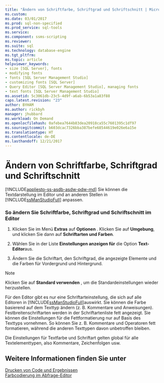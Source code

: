 ```yaml
---
title: "Ändern von Schriftfarbe, Schriftgrad und Schriftschnitt | Microsoft-Dokumentation"
ms.custom: 
ms.date: 03/01/2017
ms.prod: sql-non-specified
ms.prod_service: sql-tools
ms.service: 
ms.component: ssms-scripting
ms.reviewer: 
ms.suite: sql
ms.technology: database-engine
ms.tgt_pltfrm: 
ms.topic: article
helpviewer_keywords:
- size [SQL Server], fonts
- modifying fonts
- fonts [SQL Server Management Studio]
- customizing fonts [SQL Server]
- Query Editor [SQL Server Management Studio], managing fonts
- text fonts [SQL Server Management Studio]
ms.assetid: 5c3061db-23c5-4d9f-a6ab-6b53a1a83f88
caps.latest.revision: "23"
author: BYHAM
ms.author: rickbyh
manager: jhubbard
ms.workload: On Demand
ms.openlocfilehash: 0afebea7644b83dea20918ca55c7601395c1df97
ms.sourcegitcommit: b603dcac7326bba387befe68544619e026e6a15e
ms.translationtype: HT
ms.contentlocale: de-DE
ms.lasthandoff: 12/21/2017
---
```

# <a name="change-font-color-size-and-style"></a>Ändern von Schriftfarbe, Schriftgrad und Schriftschnitt
[!INCLUDE[appliesto-ss-asdb-asdw-pdw-md](../../includes/appliesto-ss-asdb-asdw-pdw-md.md)] Sie können die Textdarstellung im Editor und an anderen Stellen in [!INCLUDE[ssManStudioFull](../../includes/ssmanstudiofull-md.md)] anpassen.  
  
### <a name="to-change-font-color-size-and-style-in-the-editor"></a>So ändern Sie Schriftfarbe, Schriftgrad und Schriftschnitt im Editor  
  
1.  Klicken Sie im Menü **Extras** auf **Optionen** . Klicken Sie auf **Umgebung**, und klicken Sie dann auf **Schriftarten und Farben**.  
  
2.  Wählen Sie in der Liste **Einstellungen anzeigen für** die Option **Text-Editor**aus.  
  
3.  Ändern Sie die Schriftart, den Schriftgrad, die angezeigte Elemente und die Farben für Vordergrund und Hintergrund.  
  
> [!NOTE]  
>  Klicken Sie auf **Standard verwenden** , um die Standardeinstellungen wieder herzustellen.  
  
 Für den Editor gibt es nur eine Schriftarteinstellung, die sich auf alle Editoren in [!INCLUDE[ssManStudioFull](../../includes/ssmanstudiofull-md.md)]auswirkt. Sie können die Farbe basierend auf dem Texttyp ändern (z. B. Kommentare und Anweisungen). Festbreitenschriftarten werden in der Schriftartenliste fett angezeigt. Sie können die Einstellungen für die Fettformatierung nur auf Basis des Texttyps vornehmen. So können Sie z. B. Kommentare und Operatoren fett formatieren, während die anderen Texttypen davon unbetroffen bleiben.  
  
 Die Einstellungen für Textfarbe und Schriftart gelten global für alle Textelementtypen, also Kommentare, Zeichenfolgen usw.  
  
## <a name="see-also"></a>Weitere Informationen finden Sie unter  
 [Drucken von Code und Ergebnissen](../../relational-databases/scripting/print-code-and-results.md)   
 [Farbcodierung im Abfrage-Editor](../../relational-databases/scripting/color-coding-in-query-editors.md)  
  
  
